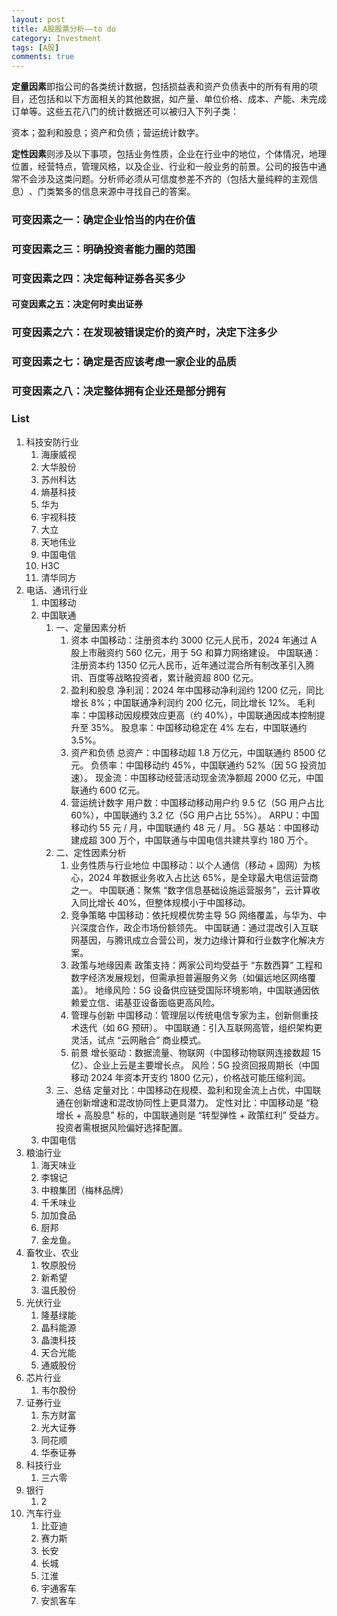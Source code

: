 ```yaml
---
layout: post
title: A股股票分析——to do
category: Investment
tags: [A股]
comments: true
---
```



**定量因素**即指公司的各类统计数据，包括损益表和资产负债表中的所有有用的项目，还包括和以下方面相关的其他数据，如产量、单位价格、成本、产能、未完成订单等。这些五花八门的统计数据还可以被归入下列子类：

资本；盈利和股息；资产和负债；营运统计数字。

**定性因素**则涉及以下事项，包括业务性质，企业在行业中的地位，个体情况，地理位置，经营特点，管理风格，以及企业、行业和一般业务的前景。公司的报告中通常不会涉及这类问题。分析师必须从可信度参差不齐的（包括大量纯粹的主观信息）​、门类繁多的信息来源中寻找自己的答案。

### 可变因素之一：确定企业恰当的内在价值

### 可变因素之三：明确投资者能力圈的范围

### 可变因素之四：决定每种证券各买多少

#### 可变因素之五：决定何时卖出证券

### 可变因素之六：在发现被错误定价的资产时，决定下注多少

### 可变因素之七：确定是否应该考虑一家企业的品质

### 可变因素之八：决定整体拥有企业还是部分拥有

### List

1. 科技安防行业
   1. 海康威视
   2. 大华股份
   3. 苏州科达
   4. 熵基科技
   5. 华为
   6. 宇视科技
   7. 大立
   8. 天地伟业
   9. 中国电信
   10. H3C
   11. 清华同方
2. 电话、通讯行业
   1. 中国移动
   2. 中国联通
      1. 一、定量因素分析
         1. 资本
            中国移动：注册资本约 3000 亿元人民币，2024 年通过 A 股上市融资约 560 亿元，用于 5G 和算力网络建设。
            中国联通：注册资本约 1350 亿元人民币，近年通过混合所有制改革引入腾讯、百度等战略投资者，累计融资超 800 亿元。
         2. 盈利和股息
            净利润：2024 年中国移动净利润约 1200 亿元，同比增长 8%；中国联通净利润约 200 亿元，同比增长 12%。
            毛利率：中国移动因规模效应更高（约 40%），中国联通因成本控制提升至 35%。
            股息率：中国移动稳定在 4% 左右，中国联通约 3.5%。
         3. 资产和负债
            总资产：中国移动超 1.8 万亿元，中国联通约 8500 亿元。
            负债率：中国移动约 45%，中国联通约 52%（因 5G 投资加速）。
            现金流：中国移动经营活动现金流净额超 2000 亿元，中国联通约 600 亿元。
         4. 营运统计数字
            用户数：中国移动移动用户约 9.5 亿（5G 用户占比 60%），中国联通约 3.2 亿（5G 用户占比 55%）。
            ARPU：中国移动约 55 元 / 月，中国联通约 48 元 / 月。
            5G 基站：中国移动建成超 300 万个，中国联通与中国电信共建共享约 180 万个。
      2. 二、定性因素分析
         1. 业务性质与行业地位
            中国移动：以个人通信（移动 + 固网）为核心，2024 年数据业务收入占比达 65%，是全球最大电信运营商之一。
            中国联通：聚焦 “数字信息基础设施运营服务”，云计算收入同比增长 40%，但整体规模小于中国移动。
         2. 竞争策略
            中国移动：依托规模优势主导 5G 网络覆盖，与华为、中兴深度合作，政企市场份额领先。
            中国联通：通过混改引入互联网基因，与腾讯成立合营公司，发力边缘计算和行业数字化解决方案。
         3. 政策与地缘因素
            政策支持：两家公司均受益于 “东数西算” 工程和数字经济发展规划，但需承担普遍服务义务（如偏远地区网络覆盖）。
            地缘风险：5G 设备供应链受国际环境影响，中国联通因依赖爱立信、诺基亚设备面临更高风险。
         4. 管理与创新
            中国移动：管理层以传统电信专家为主，创新侧重技术迭代（如 6G 预研）。
            中国联通：引入互联网高管，组织架构更灵活，试点 “云网融合” 商业模式。
         5. 前景
            增长驱动：数据流量、物联网（中国移动物联网连接数超 15 亿）、企业上云是主要增长点。
            风险：5G 投资回报周期长（中国移动 2024 年资本开支约 1800 亿元），价格战可能压缩利润。
      3. 三、总结
         定量对比：中国移动在规模、盈利和现金流上占优，中国联通在创新增速和混改协同性上更具潜力。
         定性对比：中国移动是 “稳增长 + 高股息” 标的，中国联通则是 “转型弹性 + 政策红利” 受益方。投资者需根据风险偏好选择配置。
   3. 中国电信
3. 粮油行业
   1. 海天味业
   2. 李锦记
   3. 中粮集团（梅林品牌）
   4. 千禾味业
   5. 加加食品
   6. 厨邦
   7. 金龙鱼。
4. 畜牧业、农业
   1. 牧原股份
   2. 新希望
   3. 温氏股份
5. 光伏行业
   1. 隆基绿能
   2. 晶科能源
   3. 晶澳科技
   4. 天合光能
   5. 通威股份
6. 芯片行业
   1. 韦尔股份
7. 证券行业
   1. 东方财富
   2. 光大证券
   3. 同花顺
   4. 华泰证券
8. 科技行业
   1. 三六零
9. 银行
   1. 2
10. 汽车行业
    1. 比亚迪
    2. 赛力斯
    3. 长安
    4. 长城
    5. 江淮
    6. 宇通客车
    7. 安凯客车
